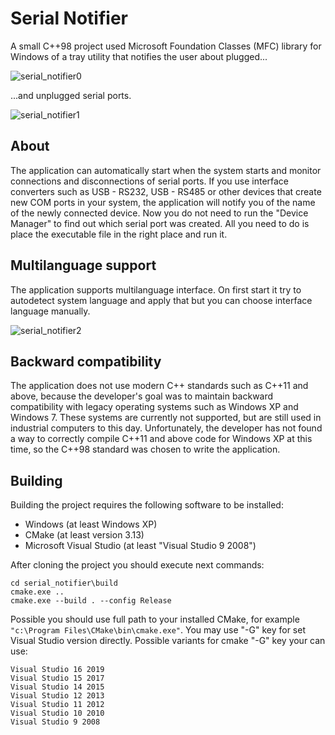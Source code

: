 # Serial Notifier
A small C++98 project used Microsoft Foundation Classes (MFC) library for Windows of a tray utility that notifies the user about plugged...

![serial_notifier0](https://github.com/user-attachments/assets/bfb65c8b-4b7c-4f84-abe6-82a77dd7afe1) 

...and unplugged serial ports.

![serial_notifier1](https://github.com/user-attachments/assets/20290a35-a277-441c-a8b3-313a493691a3)

## About
The application can automatically start when the system starts and monitor connections and disconnections of serial ports. If you use interface converters such as USB - RS232, USB - RS485 or other devices that create new COM ports in your system, the application will notify you of the name of the newly connected device. Now you do not need to run the "Device Manager" to find out which serial port was created. All you need to do is place the executable file in the right place and run it.

## Multilanguage support
The application supports multilanguage interface. On first start it try to autodetect system language and apply that but you can choose interface language manually.

![serial_notifier2](https://github.com/user-attachments/assets/d18c5b21-fc44-4a8b-82cc-18a9dc975244)

## Backward compatibility
The application does not use modern C++ standards such as C++11 and above, because the developer's goal was to maintain backward compatibility with legacy operating systems such as Windows XP and Windows 7. These systems are currently not supported, but are still used in industrial computers to this day.
Unfortunately, the developer has not found a way to correctly compile C++11 and above code for Windows XP at this time, so the C++98 standard was chosen to write the application.

## Building
Building the project requires the following software to be installed:
- Windows (at least Windows XP)
- CMake (at least version 3.13)
- Microsoft Visual Studio (at least "Visual Studio 9 2008")

After cloning the project you should execute next commands:
```
cd serial_notifier\build
cmake.exe ..
cmake.exe --build . --config Release
```
Possible you should use full path to your installed CMake, for example ```"c:\Program Files\CMake\bin\cmake.exe"```.
You may use "-G" key for set Visual Studio version directly.
Possible variants for cmake "-G" key your can use:
```
Visual Studio 16 2019
Visual Studio 15 2017
Visual Studio 14 2015
Visual Studio 12 2013
Visual Studio 11 2012
Visual Studio 10 2010
Visual Studio 9 2008
```


